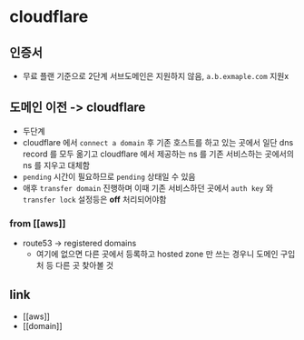 # cloudflare

## 인증서
- 무료 플랜 기준으로 2단계 서브도메인은 지원하지 않음, `a.b.exmaple.com` 지원x
## 도메인 이전 -> cloudflare
- 두단계
- cloudflare 에서 `connect a domain` 후 기존 호스트를 하고 있는 곳에서 일단 dns record 를 모두 옮기고 cloudflare 에서 제공하는 ns 를 기존 서비스하는 곳에서의 ns 를 지우고 대체함
- `pending` 시간이 필요하므로 `pending` 상태일 수 있음
- 애후 `transfer domain` 진행하며 이때 기존 서비스하던 곳에서 `auth key` 와 `transfer lock` 설정등은 **off** 처리되어야함

### from [[aws]]
- route53 -> registered domains
  - 여기에 없으면 다른 곳에서 등록하고 hosted zone 만 쓰는 경우니 도메인 구입처 등 다른 곳 찾아볼 것

## link
- [[aws]]
- [[domain]]

